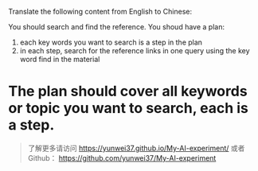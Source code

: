 Translate the following content from English to Chinese:

You should search and find the reference.
You shoud have a plan:

1. each key words you want to search is a step in the plan
2. in each step, search for the reference links in one query using the key word find in the material

The plan should cover all keywords or topic you want to search, each is a step.
==================================================


> 了解更多请访问 <https://yunwei37.github.io/My-AI-experiment/> 或者 Github： <https://github.com/yunwei37/My-AI-experiment>
